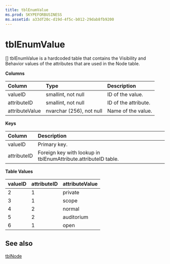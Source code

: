 ```yaml
---
title: tblEnumValue
ms.prod: SKYPEFORBUSINESS
ms.assetid: a33df20c-d19d-4f5c-b012-29dab8fb9200
---
```



# tblEnumValue
[]
tblEnumValue is a hardcoded table that contains the Visibility and Behavior values of the attributes that are used in the Node table.
  
    
    


**Columns**


|**Column**|**Type**|**Description**|
|:-----|:-----|:-----|
|valueID  <br/> |smallint, not null  <br/> |ID of the value.  <br/> |
|attributeID  <br/> |smallint, not null  <br/> |ID of the attribute.  <br/> |
|attributeValue  <br/> |nvarchar (256), not null  <br/> |Name of the value.  <br/> |
   

**Keys**


|**Column**|**Description**|
|:-----|:-----|
|valueID  <br/> |Primary key.  <br/> |
|attributeID  <br/> |Foreign key with lookup in tblEnumAttribute.attributeID table.  <br/> |
   

**Table Values**


|**valueID**|**attributeID**|**attributeValue**|
|:-----|:-----|:-----|
|2  <br/> |1  <br/> |private  <br/> |
|3  <br/> |1  <br/> |scope  <br/> |
|4  <br/> |2  <br/> |normal  <br/> |
|5  <br/> |2  <br/> |auditorium  <br/> |
|6  <br/> |1  <br/> |open  <br/> |
   

## See also


#### 


  
    
    
 [tblNode](tblnode.md)
